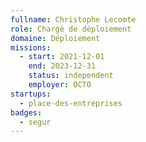 ```yaml
---
fullname: Christophe Lecomte
role: Chargé de déploiement
domaine: Déploiement
missions:
  - start: 2021-12-01
    end: 2023-12-31
    status: independent
    employer: OCTO
startups:
  - place-des-entreprises
badges:
  - segur
---
```


